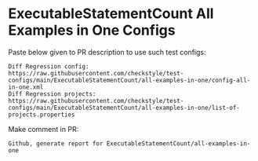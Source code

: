 # ExecutableStatementCount All Examples in One Configs
Paste below given to PR description to use such test configs:
```
Diff Regression config: https://raw.githubusercontent.com/checkstyle/test-configs/main/ExecutableStatementCount/all-examples-in-one/config-all-in-one.xml
Diff Regression projects: https://raw.githubusercontent.com/checkstyle/test-configs/main/ExecutableStatementCount/all-examples-in-one/list-of-projects.properties
```
Make comment in PR:
```
Github, generate report for ExecutableStatementCount/all-examples-in-one
```
